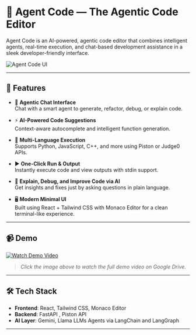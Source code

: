 # 🧠 Agent Code — The Agentic Code Editor

Agent Code is an AI-powered, agentic code editor that combines intelligent agents, real-time execution, and chat-based development assistance in a sleek developer-friendly interface.

![Agent Code UI](https://drive.google.com/uc?id=15_ZN1XIgBgSIPAxN7Xik-5sbWpcmGm3F)

---

## 🚀 Features

- 💬 **Agentic Chat Interface**  
  Chat with a smart agent to generate, refactor, debug, or explain code.

- ⚡ **AI-Powered Code Suggestions**  
  Context-aware autocomplete and intelligent function generation.

- 🧪 **Multi-Language Execution**  
  Supports Python, JavaScript, C++, and more using Piston or Judge0 APIs.

- ▶️ **One-Click Run & Output**  
  Instantly execute code and view outputs with stdin support.

- 🧠 **Explain, Debug, and Improve Code via AI**  
  Get insights and fixes just by asking questions in plain language.

- 🖥️ **Modern Minimal UI**  
  Built using React + Tailwind CSS with Monaco Editor for a clean terminal-like experience.

---

## 📹 Demo

[![Watch Demo Video](https://drive.google.com/uc?id=15_ZN1XIgBgSIPAxN7Xik-5sbWpcmGm3F)](https://drive.google.com/drive/folders/1bqPaS2Cie13lI22dzSma5gW-o7jmXS8H?usp=sharing)

> _Click the image above to watch the full demo video on Google Drive._

---

## 🛠️ Tech Stack

- **Frontend**: React, Tailwind CSS, Monaco Editor  
- **Backend**: FastAPI , Piston API  
- **AI Layer**: Gemini, Llama LLMs Agents via LangChain and LangGraph
---


